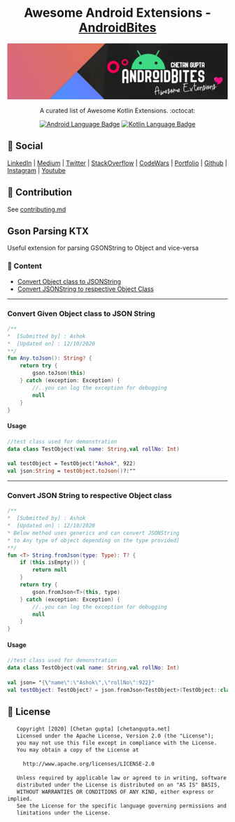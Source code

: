 <h1 align="center">Awesome Android Extensions - <a href="https://chetangupta.net" target="_blank">AndroidBites</a>
</h1>

![awesome-android-extension-androidbites](./../androidbites_awesome_extension_banner.jpg)

<p align="center">
    A curated list of Awesome Kotlin Extensions. :octocat:
</p>

<p align="center">
  <a href="#"><img alt="Android Language Badge" src="https://badgen.net/badge/OS/Android?icon=https://raw.githubusercontent.com/androiddevnotes/awesome-android-kotlin-apps/master/assets/android.svg&color=3ddc84"/></a>
  <a href="#"><img alt="Kotlin Language Badge" src="https://badgen.net/badge/language/Kotlin?icon=https://raw.githubusercontent.com/androiddevnotes/awesome-android-kotlin-apps/master/assets/kotlin.svg&color=f18e33"/></a>
</p>

## :eyes: Social
[LinkedIn](https://bit.ly/ch8n-linkdIn) | 
[Medium](https://bit.ly/ch8n-medium) | 
[Twitter](https://bit.ly/ch8n-twitter) | 
[StackOverflow](https://bit.ly/ch8n-stackOflow) | 
[CodeWars](https://bit.ly/ch8n-codewar) |
[Portfolio](https://bit.ly/ch8n-home) |
[Github](https://bit.ly/ch8n-git) |
[Instagram](https://bit.ly/ch8n-insta) |
[Youtube](https://bit.ly/ch8n-youtube) 


## :memo: Contribution
See [contributing.md](contribution.md)

## Gson Parsing KTX
Useful extension for parsing GSONString to Object and vice-versa

### :book: Content
* [Convert Object class to JSONString](#ObjectToJSONStringConversion)
* [Convert JSONString to respective Object Class](#JSONStringToObjectConversion)
---

### <a name="ObjectToJSONStringConversion"/> Convert Given Object class to JSON String
```kotlin
/**
*  [Submitted by] : Ashok 
*  [Updated on] : 12/10/2020
**/
fun Any.toJson(): String? {
    return try {
        gson.toJson(this)
    } catch (exception: Exception) {
        //..you can log the exception for debugging
        null
    }
}
```
#### Usage
```kotlin
//test class used for demonstration
data class TestObject(val name: String,val rollNo: Int)

val testObject = TestObject("Ashok", 922)
val json:String = testObject.toJson()?:""
```
---

### <a name="JSONStringToObjectConversion"/> Convert JSON String to respective Object class
```kotlin
/**
*  [Submitted by] : Ashok 
*  [Updated on] : 12/10/2020
* Below method uses generics and can convert JSONString
* to Any type of object depending on the type provided]
**/
fun <T> String.fromJson(type: Type): T? {
    if (this.isEmpty()) {
        return null
    }
    return try {
        gson.fromJson<T>(this, type)
    } catch (exception: Exception) {
        //..you can log the exception for debugging
        null
    }
}
```
#### Usage
```kotlin
//test class used for demonstration
data class TestObject(val name: String,val rollNo: Int)

val json= "{\"name\":\"Ashok\",\"rollNo\":922}"
val testObject: TestObject? = json.fromJson<TestObject>(TestObject::class.java)
```

## :cop: License
```
   Copyright [2020] [Chetan gupta] [chetangupta.net]
   Licensed under the Apache License, Version 2.0 (the "License");
   you may not use this file except in compliance with the License.
   You may obtain a copy of the License at

     http://www.apache.org/licenses/LICENSE-2.0

   Unless required by applicable law or agreed to in writing, software
   distributed under the License is distributed on an "AS IS" BASIS,
   WITHOUT WARRANTIES OR CONDITIONS OF ANY KIND, either express or implied.
   See the License for the specific language governing permissions and
   limitations under the License.

 ```


